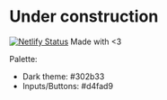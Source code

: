 Under construction
==================
[![Netlify Status](https://api.netlify.com/api/v1/badges/36d504c7-51ba-48cd-a6a4-f27e5215adbb/deploy-status)](https://app.netlify.com/sites/confident-morse-2e5fc7/deploys)
Made with <3

Palette: 
* Dark theme: #302b33
* Inputs/Buttons: #d4fad9
